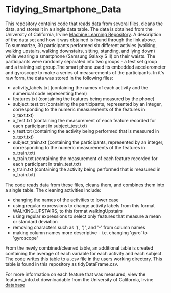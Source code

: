 # Tidying_Smartphone_Data

This repository contains code that reads data from several files, cleans the data, and stores it in a single data table. 
The data is obtained from the University of California, Irvine [Machine Learning Repository](http://archive.ics.uci.edu/ml/datasets/Human+Activity+Recognition+Using+Smartphones). 
A description of the data set and how it was obtained is found through the link above.  
To summarize, 30 participants performed six different activies (walking, walking upstairs, walking downstairs, sitting, standing, and lying down) while wearing a smartphone (Samsung Galaxy S II) on their waists. The participants were randomly separated into two groups - a test set group and a training set group.The smart phone used its embedded accelerometer and gyroscope to make a series of measurements of the participants. In it's raw form, the data was stored in the following files: 
* activity_labels.txt (containing the names of each activity and the numerical code representing them)
* features.txt (containing the features being measured by the phone)
* subject_test.txt (containing the participants, represented by an integer, corresponding to the numeric measurements of the features in x_text.txt) 
* x_test.txt (containing the measurement of each feature recorded for each participant in subject_test.txt) 
* y_test.txt (containing the activity being performed that is measured in x_text.txt)
* subject_train.txt (containing the participants, represented by an integer, corresponding to the numeric measurements of the features in x_train.txt)
* x_train.txt (containing the measurement of each feature recorded for each participant in train_test.txt) 
* y_train.txt (containing the activity being performed that is measured in x_train.txt)  


The code reads data from these files, cleans them, and combines them into a single table. The cleaning activities include: 
* changing the names of the activities to lower case 
* using regular expressions to change activity labels from this format WALKING_UPSTAIRS, to this format walkingUpstairs 
* using regular expressions to select only features that measure a mean or standard deviation 
* removing characters such as '(', ')', and '-' from column names 
* making column names more descriptive - i.e. changing 'gyro' to 'gyroscope'  

From the newly combined/cleaned table, an additional table is created containing the average of each variable for each activity and each subject. The code writes this table to a .csv file in the users working directory. This table is found in this repository as tidyDataFrame.csv.  

For more information on each feature that was measured, view the features_info.txt downloadable from the University of California, Irvine [database](http://archive.ics.uci.edu/ml/machine-learning-databases/00240/)

